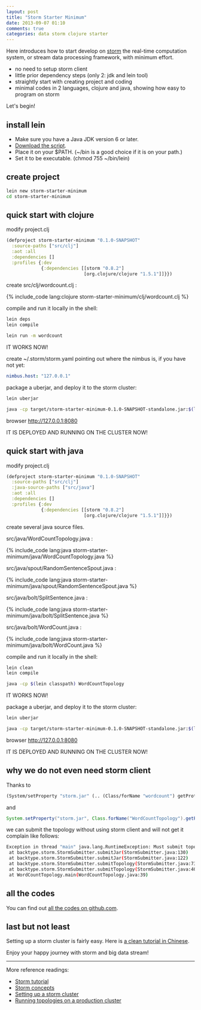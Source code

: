 ```yaml
---
layout: post
title: "Storm Starter Minimum"
date: 2013-09-07 01:10
comments: true
categories: data storm clojure starter
---
```


Here introduces how to start develop on [storm](http://storm-project.net/) the real-time computation system, or stream data processing framework, with minimum effort.

- no need to setup storm client
- little prior dependency steps (only 2: jdk and lein tool)
- straightly start with creating project and coding
- minimal codes in 2 languages, clojure and java, showing how easy to program on storm

Let's begin!

## install lein

- Make sure you have a Java JDK version 6 or later.
- [Download the script](https://raw.github.com/technomancy/leiningen/stable/bin/lein).
- Place it on your $PATH. (~/bin is a good choice if it is on your path.)
- Set it to be executable. (chmod 755 ~/bin/lein)

## create project

``` bash
lein new storm-starter-minimum
cd storm-starter-minimum
```

## quick start with clojure

modify project.clj

``` clojure
(defproject storm-starter-minimum "0.1.0-SNAPSHOT"
  :source-paths ["src/clj"]
  :aot :all
  :dependencies []
  :profiles {:dev
             {:dependencies [[storm "0.8.2"]
                             [org.clojure/clojure "1.5.1"]]}})
```

create src/clj/wordcount.clj :

{% include_code lang:clojure storm-starter-minimum/clj/wordcount.clj %}

compile and run it locally in the shell:

``` bash
lein deps
lein compile

lein run -m wordcount
```

IT WORKS NOW!

create ~/.storm/storm.yaml pointing out where the nimbus is, if you have not yet:

``` yaml
nimbus.host: "127.0.0.1"
```

package a uberjar, and deploy it to the storm cluster:

``` bash
lein uberjar

java -cp target/storm-starter-minimum-0.1.0-SNAPSHOT-standalone.jar:$(lein classpath) wordcount "wordcount-clj"
```

browser http://127.0.0.1:8080

IT IS DEPLOYED AND RUNNING ON THE CLUSTER NOW!

## quick start with java

modify project.clj

``` clojure
(defproject storm-starter-minimum "0.1.0-SNAPSHOT"
  :source-paths ["src/clj"]
  :java-source-paths ["src/java"]
  :aot :all
  :dependencies []
  :profiles {:dev
             {:dependencies [[storm "0.8.2"]
                             [org.clojure/clojure "1.5.1"]]}})
```

create several java source files.

src/java/WordCountTopology.java :

{% include_code lang:java storm-starter-minimum/java/WordCountTopology.java %}

src/java/spout/RandomSentenceSpout.java :

{% include_code lang:java storm-starter-minimum/java/spout/RandomSentenceSpout.java %}

src/java/bolt/SplitSentence.java :

{% include_code lang:java storm-starter-minimum/java/bolt/SplitSentence.java %}

src/java/bolt/WordCount.java :

{% include_code lang:java storm-starter-minimum/java/bolt/WordCount.java %}

compile and run it locally in the shell:

``` bash
lein clean
lein compile

java -cp $(lein classpath) WordCountTopology
```

IT WORKS NOW!


package a uberjar, and deploy it to the storm cluster:

``` bash
lein uberjar

java -cp target/storm-starter-minimum-0.1.0-SNAPSHOT-standalone.jar:$(lein classpath) WordCountTopology "wordcount-java"
```

browser http://127.0.0.1:8080

IT IS DEPLOYED AND RUNNING ON THE CLUSTER NOW!

## why we do not even need storm client

Thanks to 

``` clojure
(System/setProperty "storm.jar" (.. (Class/forName "wordcount") getProtectionDomain getCodeSource getLocation getPath))
```

and

``` java
System.setProperty("storm.jar", Class.forName("WordCountTopology").getProtectionDomain().getCodeSource().getLocation().getPath());
```

we can submit the topology without using storm client and will not get it complain like follows:

``` bash
Exception in thread "main" java.lang.RuntimeException: Must submit topologies using the 'storm' client script so that StormSubmitter knows which jar to upload.
 at backtype.storm.StormSubmitter.submitJar(StormSubmitter.java:130)
 at backtype.storm.StormSubmitter.submitJar(StormSubmitter.java:122)
 at backtype.storm.StormSubmitter.submitTopology(StormSubmitter.java:73)
 at backtype.storm.StormSubmitter.submitTopology(StormSubmitter.java:40)
 at WordCountTopology.main(WordCountTopology.java:39)
```

## all the codes

You can find out [all the codes on github.com](https://github.com/hmisty/storm-starter-minimum). 

## last but not least

Setting up a storm cluster is fairly easy. Here is [a clean tutorial in Chinese](http://blog.linezing.com/2013/01/how-to-install-and-deploy-storm-cluster?spm=0.0.0.0.L4IWks).

Enjoy your happy journey with storm and big data stream!

---

More reference readings:

  * [Storm tutorial](https://github.com/nathanmarz/storm/wiki/Tutorial)
  * [Storm concepts](https://github.com/nathanmarz/storm/wiki/Concepts)
  * [Setting up a storm cluster](https://github.com/nathanmarz/storm/wiki/Setting-up-a-Storm-cluster)
  * [Running topologies on a production cluster](https://github.com/nathanmarz/storm/wiki/Running-topologies-on-a-production-cluster)
